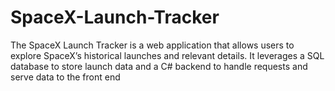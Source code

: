 # SpaceX-Launch-Tracker
 The SpaceX Launch Tracker is a web application that allows users to explore SpaceX’s historical launches and relevant details. It leverages a SQL database to store launch data and a C# backend to handle requests and serve data to the front end

